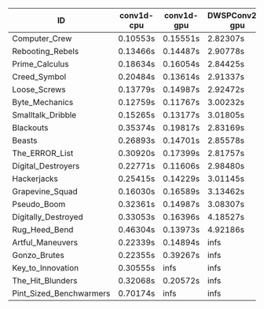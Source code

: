 |ID|conv1d-cpu|conv1d-gpu|DWSPConv2D-gpu|gemm-gpu|avg|
|-|-|-|-|-|-|
|Computer_Crew|0.10553s|0.15551s|2.82307s|1.66680s|1.18773s|
|Rebooting_Rebels|0.13466s|0.14487s|2.90778s|1.69934s|1.22166s|
|Prime_Calculus|0.18634s|0.16054s|2.84425s|1.74575s|1.23422s|
|Creed_Symbol|0.20484s|0.13614s|2.91337s|1.78058s|1.25873s|
|Loose_Screws|0.13779s|0.14987s|2.92472s|1.83164s|1.26101s|
|Byte_Mechanics|0.12759s|0.11767s|3.00232s|1.83236s|1.26998s|
|Smalltalk_Dribble|0.15265s|0.13177s|3.01805s|1.79263s|1.27378s|
|Blackouts|0.35374s|0.19817s|2.83169s|1.73582s|1.27986s|
|Beasts|0.26893s|0.14701s|2.85578s|1.86498s|1.28417s|
|The_ERROR_List|0.30920s|0.17399s|2.81757s|1.86979s|1.29264s|
|Digital_Destroyers|0.22771s|0.11606s|2.98480s|1.95015s|1.31968s|
|Hackerjacks|0.25415s|0.14229s|3.01145s|1.94722s|1.33878s|
|Grapevine_Squad|0.16030s|0.16589s|3.13462s|1.91287s|1.34342s|
|Pseudo_Boom|0.32361s|0.14987s|3.08307s|1.93015s|1.37167s|
|Digitally_Destroyed|0.33053s|0.16396s|4.18527s|2.46924s|1.78725s|
|Rug_Heed_Bend|0.46304s|0.13973s|4.92186s|4.31795s|2.46065s|
|Artful_Maneuvers|0.22339s|0.14894s|infs|1.68459s|infs|
|Gonzo_Brutes|0.22355s|0.39267s|infs|4.34787s|infs|
|Key_to_Innovation|0.30555s|infs|infs|2.60012s|infs|
|The_Hit_Blunders|0.32068s|0.20572s|infs|1.99131s|infs|
|Pint_Sized_Benchwarmers|0.70174s|infs|infs|4.42407s|infs|
